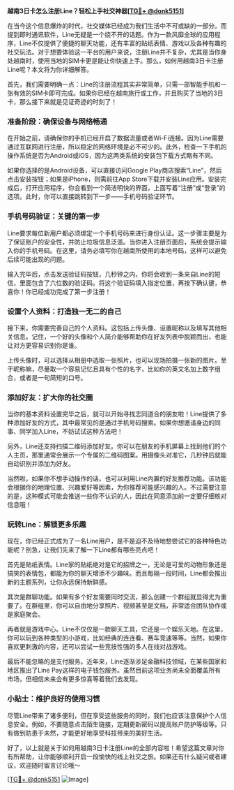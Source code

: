 **越南3日卡怎么注册Line？轻松上手社交神器[[TG💪+ @donk5151](https://t.me/s/donk5151)]**

在当今这个信息爆炸的时代，社交媒体已经成为我们生活中不可或缺的一部分。而提到即时通讯软件，Line无疑是一个绕不开的话题。作为一款风靡全球的应用程序，Line不仅提供了便捷的聊天功能，还有丰富的贴纸表情、游戏以及各种有趣的社交玩法。对于想要体验这一平台的用户来说，注册Line并不复杂，尤其是当你身处越南时，使用当地的SIM卡更是能让你快速上手。那么，如何用越南3日卡注册Line呢？本文将为你详细解答。

首先，我们需要明确一点：Line的注册流程其实非常简单，只需一部智能手机和一张有效的SIM卡即可完成。如果你已经在越南旅行或工作，并且购买了当地的3日卡，那么接下来就是见证奇迹的时刻了！

### 准备阶段：确保设备与网络畅通

在开始之前，请确保你的手机已经开启了数据流量或者Wi-Fi连接。因为Line需要通过互联网进行注册，所以稳定的网络环境是必不可少的。此外，检查一下手机的操作系统是否为Android或iOS，因为这两类系统的安装包下载方式略有不同。

如果你选择的是Android设备，可以直接访问Google Play商店搜索“Line”，然后点击安装按钮；如果是iPhone，则需前往App Store下载并安装Line应用。安装完成后，打开应用程序，你会看到一个简洁明快的界面，上面写着“注册”或“登录”的选项。此时，你可以直接跳转到下一步——手机号码验证环节。

### 手机号码验证：关键的第一步

Line要求每位新用户都必须绑定一个手机号码来进行身份认证。这一步骤主要是为了保证账户的安全性，并防止垃圾信息泛滥。当你进入注册页面后，系统会提示输入你的手机号码。在这里，请务必填写你在越南所使用的本地号码，这样可以避免后续可能出现的问题。

输入完毕后，点击发送验证码按钮，几秒钟之内，你将会收到一条来自Line的短信，里面包含了六位数的验证码。将这个验证码填入指定位置，再按下确认键，恭喜你！你已经成功完成了第一步注册！

### 设置个人资料：打造独一无二的自己

接下来，你需要完善自己的个人资料。这包括上传头像、设置昵称以及填写其他相关信息。记住，一个好的头像和个人简介能够帮助你在好友列表中脱颖而出，也能让对方更容易识别你是谁。

上传头像时，可以选择从相册中选取一张照片，也可以现场拍摄一张新的图片。至于昵称嘛，尽量取一个容易记忆且具有个性的名字，比如你的英文名加上数字组合，或者是一句简短的口号。

### 添加好友：扩大你的社交圈

当你的基本资料设置完毕之后，就可以开始寻找志同道合的朋友啦！Line提供了多种添加好友的方式，其中最常见的是通过手机号码搜索。如果你想邀请身边的同事、同学加入Line，不妨试试这种方法吧！

另外，Line还支持扫描二维码添加好友。你可以在朋友的手机屏幕上找到他们的个人主页，那里通常会展示一个专属的二维码图案。用摄像头对准它，几秒钟后就能自动识别并添加为好友。

当然啦，如果你不想手动操作的话，也可以利用Line内置的好友推荐功能。该功能会根据你的地理位置、兴趣爱好等因素，为你推荐可能感兴趣的人。不过需要注意的是，这种模式可能会推送一些你不认识的人，因此在同意添加前一定要仔细核对信息哦！

### 玩转Line：解锁更多乐趣

现在，你已经正式成为了一名Line用户，是不是迫不及待地想尝试它的各种特色功能呢？别急，让我们先来了解一下Line都有哪些亮点吧！

首先是贴纸表情。Line家的贴纸绝对是它的招牌之一，无论是可爱的动物形象还是搞笑的表情包，都能为你的聊天增添不少趣味。而且每隔一段时间，Line都会推出新的主题系列，让你永远保持新鲜感。

其次是群聊功能。如果有多个好友需要同时交流，那么创建一个群组就显得尤为重要了。在群组里，你可以自由地分享照片、视频甚至是文档，非常适合团队协作或是家庭聚会。

再者就是游戏中心。Line不仅仅是一款聊天工具，它还是一个娱乐天地。在这里，你可以玩到各种类型的小游戏，比如经典的连连看、赛车竞速等等。当然，如果你喜欢更刺激的内容，还可以尝试一些竞技性强的多人在线对战游戏。

最后不能忽略的是支付服务。近年来，Line逐渐涉足金融科技领域，在某些国家和地区推出了Line Pay这样的电子钱包服务。虽然目前这项业务尚未全面覆盖所有市场，但相信未来会有更多惊喜等着我们去发现。

### 小贴士：维护良好的使用习惯

尽管Line带来了诸多便利，但在享受这些服务的同时，我们也应该注意保护个人信息安全。例如，不要随意点击陌生链接，定期更新密码以提高账户防护等级等。只有做到防患于未然，才能更好地享受科技带来的美好生活。

好了，以上就是关于如何用越南3日卡注册Line的全部内容啦！希望这篇文章对你有所帮助，让你能够顺利开启一段愉快的线上社交之旅。如果还有什么疑问或者建议，欢迎随时留言讨论哦～

[[TG💪+ @donk5151](https://t.me/s/donk5151) ![Image](https://i.postimg.cc/rwNCRYN7/Snipaste-2025-04-30-17-27-05.png)]